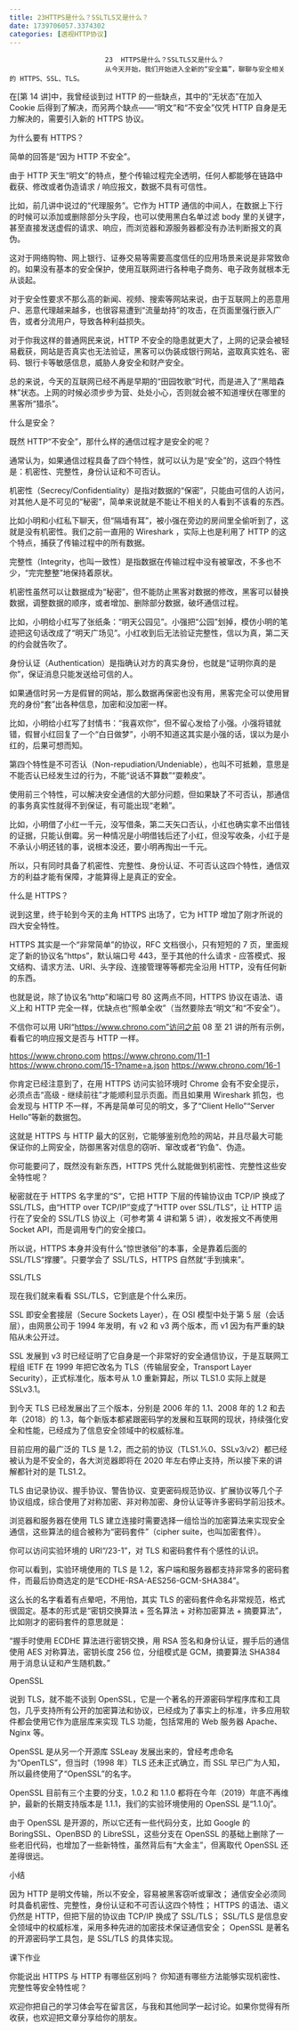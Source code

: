 ```yaml
---
title: 23HTTPS是什么？SSLTLS又是什么？
date: 1739706057.3374302
categories: [透视HTTP协议]
---
```

                            23  HTTPS是什么？SSLTLS又是什么？
                            从今天开始，我们开始进入全新的“安全篇”，聊聊与安全相关的 HTTPS、SSL、TLS。

在[第 14 讲]中，我曾经谈到过 HTTP 的一些缺点，其中的“无状态”在加入 Cookie 后得到了解决，而另两个缺点——“明文”和“不安全”仅凭 HTTP 自身是无力解决的，需要引入新的 HTTPS 协议。

为什么要有 HTTPS？

简单的回答是“因为 HTTP 不安全”。

由于 HTTP 天生“明文”的特点，整个传输过程完全透明，任何人都能够在链路中截获、修改或者伪造请求 / 响应报文，数据不具有可信性。

比如，前几讲中说过的“代理服务”。它作为 HTTP 通信的中间人，在数据上下行的时候可以添加或删除部分头字段，也可以使用黑白名单过滤 body 里的关键字，甚至直接发送虚假的请求、响应，而浏览器和源服务器都没有办法判断报文的真伪。

这对于网络购物、网上银行、证券交易等需要高度信任的应用场景来说是非常致命的。如果没有基本的安全保护，使用互联网进行各种电子商务、电子政务就根本无从谈起。

对于安全性要求不那么高的新闻、视频、搜索等网站来说，由于互联网上的恶意用户、恶意代理越来越多，也很容易遭到“流量劫持”的攻击，在页面里强行嵌入广告，或者分流用户，导致各种利益损失。

对于你我这样的普通网民来说，HTTP 不安全的隐患就更大了，上网的记录会被轻易截获，网站是否真实也无法验证，黑客可以伪装成银行网站，盗取真实姓名、密码、银行卡等敏感信息，威胁人身安全和财产安全。

总的来说，今天的互联网已经不再是早期的“田园牧歌”时代，而是进入了“黑暗森林”状态。上网的时候必须步步为营、处处小心，否则就会被不知道埋伏在哪里的黑客所“猎杀”。

什么是安全？

既然 HTTP“不安全”，那什么样的通信过程才是安全的呢？

通常认为，如果通信过程具备了四个特性，就可以认为是“安全”的，这四个特性是：机密性、完整性，身份认证和不可否认。

机密性（Secrecy/Confidentiality）是指对数据的“保密”，只能由可信的人访问，对其他人是不可见的“秘密”，简单来说就是不能让不相关的人看到不该看的东西。

比如小明和小红私下聊天，但“隔墙有耳”，被小强在旁边的房间里全偷听到了，这就是没有机密性。我们之前一直用的 Wireshark ，实际上也是利用了 HTTP 的这个特点，捕获了传输过程中的所有数据。

完整性（Integrity，也叫一致性）是指数据在传输过程中没有被窜改，不多也不少，“完完整整”地保持着原状。

机密性虽然可以让数据成为“秘密”，但不能防止黑客对数据的修改，黑客可以替换数据，调整数据的顺序，或者增加、删除部分数据，破坏通信过程。

比如，小明给小红写了张纸条：“明天公园见”。小强把“公园”划掉，模仿小明的笔迹把这句话改成了“明天广场见”。小红收到后无法验证完整性，信以为真，第二天的约会就告吹了。

身份认证（Authentication）是指确认对方的真实身份，也就是“证明你真的是你”，保证消息只能发送给可信的人。

如果通信时另一方是假冒的网站，那么数据再保密也没有用，黑客完全可以使用冒充的身份“套”出各种信息，加密和没加密一样。

比如，小明给小红写了封情书：“我喜欢你”，但不留心发给了小强。小强将错就错，假冒小红回复了一个“白日做梦”，小明不知道这其实是小强的话，误以为是小红的，后果可想而知。

第四个特性是不可否认（Non-repudiation/Undeniable），也叫不可抵赖，意思是不能否认已经发生过的行为，不能“说话不算数”“耍赖皮”。

使用前三个特性，可以解决安全通信的大部分问题，但如果缺了不可否认，那通信的事务真实性就得不到保证，有可能出现“老赖”。

比如，小明借了小红一千元，没写借条，第二天矢口否认，小红也确实拿不出借钱的证据，只能认倒霉。另一种情况是小明借钱后还了小红，但没写收条，小红于是不承认小明还钱的事，说根本没还，要小明再掏出一千元。

所以，只有同时具备了机密性、完整性、身份认证、不可否认这四个特性，通信双方的利益才能有保障，才能算得上是真正的安全。

什么是 HTTPS？

说到这里，终于轮到今天的主角 HTTPS 出场了，它为 HTTP 增加了刚才所说的四大安全特性。

HTTPS 其实是一个“非常简单”的协议，RFC 文档很小，只有短短的 7 页，里面规定了新的协议名“https”，默认端口号 443，至于其他的什么请求 - 应答模式、报文结构、请求方法、URI、头字段、连接管理等等都完全沿用 HTTP，没有任何新的东西。

也就是说，除了协议名“http”和端口号 80 这两点不同，HTTPS 协议在语法、语义上和 HTTP 完全一样，优缺点也“照单全收”（当然要除去“明文”和“不安全”）。

不信你可以用 URI“https://www.chrono.com”访问之前 08 至 21 讲的所有示例，看看它的响应报文是否与 HTTP 一样。

https://www.chrono.com
https://www.chrono.com/11-1
https://www.chrono.com/15-1?name=a.json
https://www.chrono.com/16-1




你肯定已经注意到了，在用 HTTPS 访问实验环境时 Chrome 会有不安全提示，必须点击“高级 - 继续前往”才能顺利显示页面。而且如果用 Wireshark 抓包，也会发现与 HTTP 不一样，不再是简单可见的明文，多了“Client Hello”“Server Hello”等新的数据包。

这就是 HTTPS 与 HTTP 最大的区别，它能够鉴别危险的网站，并且尽最大可能保证你的上网安全，防御黑客对信息的窃听、窜改或者“钓鱼”、伪造。

你可能要问了，既然没有新东西，HTTPS 凭什么就能做到机密性、完整性这些安全特性呢？

秘密就在于 HTTPS 名字里的“S”，它把 HTTP 下层的传输协议由 TCP/IP 换成了 SSL/TLS，由“HTTP over TCP/IP”变成了“HTTP over SSL/TLS”，让 HTTP 运行在了安全的 SSL/TLS 协议上（可参考第 4 讲和第 5 讲），收发报文不再使用 Socket API，而是调用专门的安全接口。



所以说，HTTPS 本身并没有什么“惊世骇俗”的本事，全是靠着后面的 SSL/TLS“撑腰”。只要学会了 SSL/TLS，HTTPS 自然就“手到擒来”。

SSL/TLS

现在我们就来看看 SSL/TLS，它到底是个什么来历。

SSL 即安全套接层（Secure Sockets Layer），在 OSI 模型中处于第 5 层（会话层），由网景公司于 1994 年发明，有 v2 和 v3 两个版本，而 v1 因为有严重的缺陷从未公开过。

SSL 发展到 v3 时已经证明了它自身是一个非常好的安全通信协议，于是互联网工程组 IETF 在 1999 年把它改名为 TLS（传输层安全，Transport Layer Security），正式标准化，版本号从 1.0 重新算起，所以 TLS1.0 实际上就是 SSLv3.1。

到今天 TLS 已经发展出了三个版本，分别是 2006 年的 1.1、2008 年的 1.2 和去年（2018）的 1.3，每个新版本都紧跟密码学的发展和互联网的现状，持续强化安全和性能，已经成为了信息安全领域中的权威标准。

目前应用的最广泛的 TLS 是 1.2，而之前的协议（TLS1.1⁄1.0、SSLv3/v2）都已经被认为是不安全的，各大浏览器即将在 2020 年左右停止支持，所以接下来的讲解都针对的是 TLS1.2。

TLS 由记录协议、握手协议、警告协议、变更密码规范协议、扩展协议等几个子协议组成，综合使用了对称加密、非对称加密、身份认证等许多密码学前沿技术。

浏览器和服务器在使用 TLS 建立连接时需要选择一组恰当的加密算法来实现安全通信，这些算法的组合被称为“密码套件”（cipher suite，也叫加密套件）。

你可以访问实验环境的 URI“/23-1”，对 TLS 和密码套件有个感性的认识。



你可以看到，实验环境使用的 TLS 是 1.2，客户端和服务器都支持非常多的密码套件，而最后协商选定的是“ECDHE-RSA-AES256-GCM-SHA384”。

这么长的名字看着有点晕吧，不用怕，其实 TLS 的密码套件命名非常规范，格式很固定。基本的形式是“密钥交换算法 + 签名算法 + 对称加密算法 + 摘要算法”，比如刚才的密码套件的意思就是：

“握手时使用 ECDHE 算法进行密钥交换，用 RSA 签名和身份认证，握手后的通信使用 AES 对称算法，密钥长度 256 位，分组模式是 GCM，摘要算法 SHA384 用于消息认证和产生随机数。”

OpenSSL

说到 TLS，就不能不谈到 OpenSSL，它是一个著名的开源密码学程序库和工具包，几乎支持所有公开的加密算法和协议，已经成为了事实上的标准，许多应用软件都会使用它作为底层库来实现 TLS 功能，包括常用的 Web 服务器 Apache、Nginx 等。

OpenSSL 是从另一个开源库 SSLeay 发展出来的，曾经考虑命名为“OpenTLS”，但当时（1998 年）TLS 还未正式确立，而 SSL 早已广为人知，所以最终使用了“OpenSSL”的名字。

OpenSSL 目前有三个主要的分支，1.0.2 和 1.1.0 都将在今年（2019）年底不再维护，最新的长期支持版本是 1.1.1，我们的实验环境使用的 OpenSSL 是“1.1.0j”。

由于 OpenSSL 是开源的，所以它还有一些代码分支，比如 Google 的 BoringSSL、OpenBSD 的 LibreSSL，这些分支在 OpenSSL 的基础上删除了一些老旧代码，也增加了一些新特性，虽然背后有“大金主”，但离取代 OpenSSL 还差得很远。

小结


因为 HTTP 是明文传输，所以不安全，容易被黑客窃听或窜改；
通信安全必须同时具备机密性、完整性，身份认证和不可否认这四个特性；
HTTPS 的语法、语义仍然是 HTTP，但把下层的协议由 TCP/IP 换成了 SSL/TLS；
SSL/TLS 是信息安全领域中的权威标准，采用多种先进的加密技术保证通信安全；
OpenSSL 是著名的开源密码学工具包，是 SSL/TLS 的具体实现。


课下作业


你能说出 HTTPS 与 HTTP 有哪些区别吗？
你知道有哪些方法能够实现机密性、完整性等安全特性呢？


欢迎你把自己的学习体会写在留言区，与我和其他同学一起讨论。如果你觉得有所收获，也欢迎把文章分享给你的朋友。



                        
                        
                            